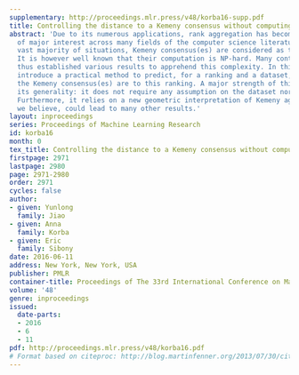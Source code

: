 ```yaml
---
supplementary: http://proceedings.mlr.press/v48/korba16-supp.pdf
title: Controlling the distance to a Kemeny consensus without computing it
abstract: 'Due to its numerous applications, rank aggregation has become a problem
  of major interest across many fields of the computer science literature. In the
  vast majority of situations, Kemeny consensus(es) are considered as the ideal solutions.
  It is however well known that their computation is NP-hard. Many contributions have
  thus established various results to apprehend this complexity. In this paper we
  introduce a practical method to predict, for a ranking and a dataset, how close
  the Kemeny consensus(es) are to this ranking. A major strength of this method is
  its generality: it does not require any assumption on the dataset nor the ranking.
  Furthermore, it relies on a new geometric interpretation of Kemeny aggregation that,
  we believe, could lead to many other results.'
layout: inproceedings
series: Proceedings of Machine Learning Research
id: korba16
month: 0
tex_title: Controlling the distance to a Kemeny consensus without computing it
firstpage: 2971
lastpage: 2980
page: 2971-2980
order: 2971
cycles: false
author:
- given: Yunlong
  family: Jiao
- given: Anna
  family: Korba
- given: Eric
  family: Sibony
date: 2016-06-11
address: New York, New York, USA
publisher: PMLR
container-title: Proceedings of The 33rd International Conference on Machine Learning
volume: '48'
genre: inproceedings
issued:
  date-parts:
  - 2016
  - 6
  - 11
pdf: http://proceedings.mlr.press/v48/korba16.pdf
# Format based on citeproc: http://blog.martinfenner.org/2013/07/30/citeproc-yaml-for-bibliographies/
---
```

